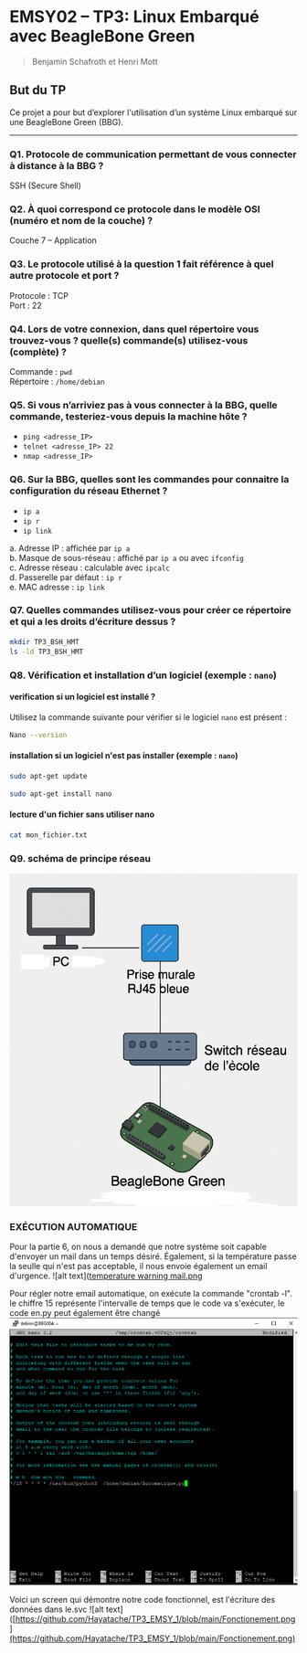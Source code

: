 #  EMSY02 – TP3: Linux Embarqué avec BeagleBone Green 
> Benjamin Schafroth et Henri Mott

## But du TP

Ce projet a pour but d’explorer l'utilisation d’un système Linux embarqué sur une BeagleBone Green (BBG).

---

### Q1. Protocole de communication permettant de vous connecter à distance à la BBG ?
SSH (Secure Shell)

### Q2. À quoi correspond ce protocole dans le modèle OSI (numéro et nom de la couche) ?
Couche 7 – Application

### Q3. Le protocole utilisé à la question 1 fait référence à quel autre protocole et port ?
Protocole : TCP  
Port : 22

### Q4. Lors de votre connexion, dans quel répertoire vous trouvez-vous ? quelle(s) commande(s) utilisez-vous (complète) ?
Commande : `pwd`  
Répertoire : `/home/debian`

### Q5. Si vous n’arriviez pas à vous connecter à la BBG, quelle commande, testeriez-vous depuis la machine hôte ?
- `ping <adresse_IP>`
- `telnet <adresse_IP> 22`
- `nmap <adresse_IP>`

### Q6. Sur la BBG, quelles sont les commandes pour connaitre la configuration du réseau Ethernet ?
- `ip a`
- `ip r`
- `ip link`

a. Adresse IP : affichée par `ip a`  
b. Masque de sous-réseau : affiché par `ip a` ou avec `ifconfig`  
c. Adresse réseau : calculable avec `ipcalc`  
d. Passerelle par défaut : `ip r`  
e. MAC adresse : `ip link`

### Q7. Quelles commandes utilisez-vous pour créer ce répertoire et qui a les droits d’écriture dessus ?
```bash
mkdir TP3_BSH_HMT
ls -ld TP3_BSH_HMT
```
### Q8. Vérification et installation d’un logiciel (exemple : `nano`)
#### verification si un logiciel est installé ?

Utilisez la commande suivante pour vérifier si le logiciel `nano` est présent :
```bash
Nano --version
```
#### installation si un logiciel n'est pas installer (exemple : `nano`)
```bash
sudo apt-get update
```
```bash
sudo apt-get install nano
```

#### lecture d'un fichier sans utiliser nano
```bash
cat mon_fichier.txt
```
### Q9. schéma de principe réseau
![Image non disponible pour jsp quel raison](schema_de_pincipe.png)

### EXÉCUTION AUTOMATIQUE

Pour la partie 6, on nous a demandé que notre système soit capable d'envoyer un mail dans un temps désiré.
Également, si la température passe la seulle qui n'est pas acceptable, il nous envoie également un email d'urgence.
![alt text]([temperature warning mail.png
](https://github.com/Hayatache/TP3_EMSY_1/blob/main/temperature%20warning%20mail.png)

Pour régler notre email automatique, on exécute la commande "crontab -l". 
le chiffre 15 représente l'intervalle de temps que le code va s'exécuter, le code en.py peut également être changé
![alt text](https://github.com/Hayatache/TP3_EMSY_1/blob/main/automatsation.png)

Voici un screen qui démontre notre code fonctionnel, est l'écriture des données dans le.svc
![alt text]([https://github.com/Hayatache/TP3_EMSY_1/blob/main/Fonctionement.png](https://github.com/Hayatache/TP3_EMSY_1/blob/main/Fonctionement.png)
